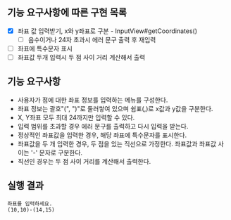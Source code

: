 ## 기능 요구사항에 따른 구현 목록

- [x] 좌표 값 입력받기, x와 y좌표로 구분 - InputView#getCoordinates()
    - [ ] 음수이거나 24자 초과시 에러 문구 출력 후 재입력
- [ ] 좌표에 특수문자 표시
- [ ] 좌표값 두개 입력시 두 점 사이 거리 계산해서 출력

## 기능 요구사항

- 사용자가 점에 대한 좌표 정보를 입력하는 메뉴를 구성한다.
- 좌표 정보는 괄호"(", ")"로 둘러쌓여 있으며 쉼표(,)로 x값과 y값을 구분한다.
- X, Y좌표 모두 최대 24까지만 입력할 수 있다.
- 입력 범위를 초과할 경우 에러 문구를 출력하고 다시 입력을 받는다.
- 정상적인 좌표값을 입력한 경우, 해당 좌표에 특수문자를 표시한다.
- 좌표값을 두 개 입력한 경우, 두 점을 있는 직선으로 가정한다. 좌표값과 좌표값 사이는 '-' 문자로 구분한다.
- 직선인 경우는 두 점 사이 거리를 계산해서 출력한다.

## 실행 결과

```
좌표를 입력하세요.
(10,10)-(14,15)

```